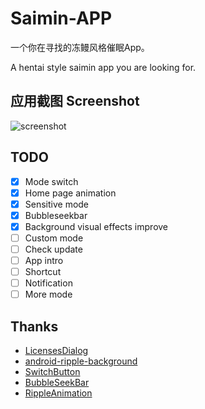 # Saimin-APP 
一个你在寻找的冻鳗风格催眠App。 

A hentai style saimin app you are looking for.

## 应用截图 Screenshot 
![screenshot](https://cdn.jsdelivr.net/gh/reed-overflow/Saimin-APP/art/Screenshot_1.png)

## TODO
- [x] Mode switch 
- [x] Home page animation
- [x] Sensitive mode
- [x] Bubbleseekbar
- [x] Background visual effects improve
- [ ] Custom mode
- [ ] Check update
- [ ] App intro
- [ ] Shortcut
- [ ] Notification
- [ ] More mode

## Thanks
- [LicensesDialog](https://github.com/PSDev/LicensesDialog)
- [android-ripple-background](https://github.com/skyfishjy/android-ripple-background)
- [SwitchButton](https://github.com/kyleduo/SwitchButton)
- [BubbleSeekBar](https://github.com/woxingxiao/BubbleSeekBar)
- [RippleAnimation](https://github.com/Ifxcyr/RippleAnimation)
